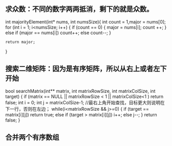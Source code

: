 ## 求众数：不同的数字两两抵消，剩下的就是众数。

int majorityElement(int* nums, int numsSize){
    int count = 1,major = nums[0];
    for (int i = 1; i<numsSize; i++)
    {
        if  (count == 0) 
        {
            major = nums[i];
            count ++;
        }
        else if (major == nums[i]) count++;
        else count--;
    }
    
    return major;
}

## 搜索二维矩阵：因为是有序矩阵，所以从右上或者左下开始

bool searchMatrix(int** matrix, int matrixRowSize, int matrixColSize, int target) {
    if (matrix == NULL || matrixRowSize < 1 || matrixColSize<1 ) return false;
    int i = 0;
    int j = matrixColSize-1;
    //最右上角开始查找，目标更大则说明在下一行，否则在左边；
    while(i<matrixRowSize && j>=0)
    {
        if (target == matrix[i][j]) return true;
        else if (target > matrix[i][j]) i++;
        else j--;
    }
    return false;
}

## 合并两个有序数组